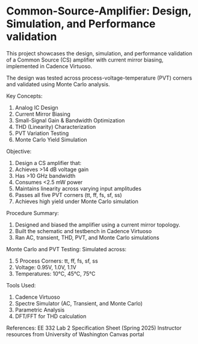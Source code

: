 # Common-Source-Amplifier: Design, Simulation, and Performance validation 
This project showcases the design, simulation, and performance validation of a Common Source (CS) amplifier with current mirror biasing, implemented in Cadence Virtuoso.

The design was tested across process-voltage-temperature (PVT) corners and validated using Monte Carlo analysis.

Key Concepts: 

1. Analog IC Design
2. Current Mirror Biasing
3. Small-Signal Gain & Bandwidth Optimization
4. THD (Linearity) Characterization
5. PVT Variation Testing
6. Monte Carlo Yield Simulation

Objective: 

1. Design a CS amplifier that:
2. Achieves >14 dB voltage gain
3. Has >10 GHz bandwidth
4. Consumes <2.5 mW power
5. Maintains linearity across varying input amplitudes
6. Passes all five PVT corners (tt, ff, fs, sf, ss)
7. Achieves high yield under Monte Carlo simulation

Procedure Summary:
1. Designed and biased the amplifier using a current mirror topology.
2. Built the schematic and testbench in Cadence Virtuoso
3. Ran AC, transient, THD, PVT, and Monte Carlo simulations


Monte Carlo and PVT Testing: 
Simulated across:

1. 5 Process Corners: tt, ff, fs, sf, ss
2. Voltage: 0.95V, 1.0V, 1.1V
3. Temperatures: 10°C, 45°C, 75°C


Tools Used: 

1. Cadence Virtuoso
2. Spectre Simulator (AC, Transient, and Monte Carlo)
3. Parametric Analysis
4. DFT/FFT for THD calculation

References:
EE 332 Lab 2 Specification Sheet (Spring 2025)
Instructor resources from University of Washington Canvas portal


